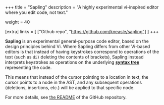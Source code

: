 +++
title = "Sapling"
description = "A highly experimental vi-inspired editor where you edit code, not text."

weight = 40

[extra]
links = [
    ["Github repo", "https://github.com/kneasle/sapling"]
]
+++

**Sapling** is an experimental general-purpose code editor, based on the design principles behind
Vi.  Where Sapling differs from other Vi-based editors is that instead of having keystrokes
correspond to operations of the text (such as `di)` deleting the contents of brackets), Sapling
instead interprets keystrokes as operations on the underlying
[**syntax tree**](https://en.wikipedia.org/wiki/Abstract_syntax_tree) representing the code.

<!-- more -->

This means that instead of the cursor pointing to a location in text, the cursor points to a node in
the AST, and any subsequent operations (deletions, insertions, etc.) will be applied to that
specific node.

For more details, see [the README](https://github.com/kneasle/sapling) of the GitHub repository.

